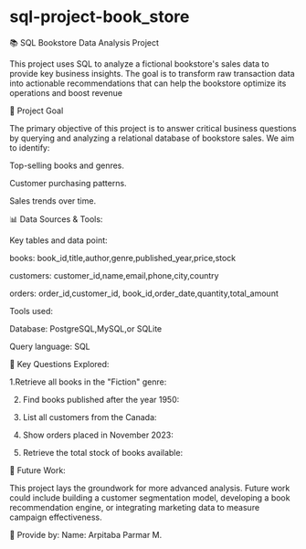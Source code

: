 # sql-project-book_store
📚 SQL Bookstore Data Analysis Project

This project uses SQL to analyze a fictional bookstore's sales data to provide key business insights. The goal is to transform raw transaction data into actionable recommendations that can help the bookstore optimize its operations and boost revenue

🎯 Project Goal

The primary objective of this project is to answer critical business questions by querying and analyzing a relational database of bookstore sales. We aim to identify:

Top-selling books and genres.

Customer purchasing patterns.

Sales trends over time.

📊 Data Sources & Tools:

 Key tables and data point:

 books: book_id,title,author,genre,published_year,price,stock
 
 customers: customer_id,name,email,phone,city,country
 
 orders: order_id,customer_id, book_id,order_date,quantity,total_amount

 Tools used:
 
 Database: PostgreSQL,MySQL,or SQLite
 
 Query language: SQL

📝 Key Questions Explored:

 1.Retrieve all books in the "Fiction" genre:

 2. Find books published after the year 1950:
 
 3. List all customers from the Canada:
 
 4. Show orders placed in November 2023:
 
 5. Retrieve the total stock of books available:

🚀 Future Work:


This project lays the groundwork for more advanced analysis. Future work could include building a customer segmentation model, developing a book recommendation engine, or integrating marketing data to measure campaign effectiveness.

🙏 Provide by:
  Name: Arpitaba Parmar M.
